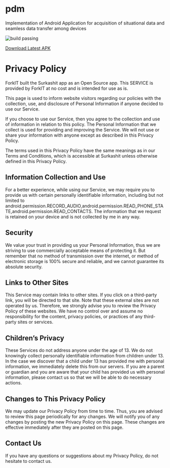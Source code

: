 # pdm
Implementation of Android Application for acquisition of situational data and seamless data transfer among devices

![build passing](https://travis-ci.org/ItsForkIT/pdm.svg?branch=master)

[Download Latest APK](https://github.com/ItsForkIT/pdm/releases/latest)
 
# Privacy Policy

ForkIT built the Surkashit app as an Open Source app. This SERVICE is provided by ForkIT at no cost and is intended for use as is.

This page is used to inform website visitors regarding our policies with the collection, use, and disclosure of Personal Information if anyone decided to use our Service.

If you choose to use our Service, then you agree to the collection and use of information in relation to this policy. The Personal Information that we collect is used for providing and improving the Service. We will not use or share your information with anyone except as described in this Privacy Policy.

The terms used in this Privacy Policy have the same meanings as in our Terms and Conditions, which is accessible at Surkashit unless otherwise defined in this Privacy Policy.

## Information Collection and Use

For a better experience, while using our Service, we may require you to provide us with certain personally identifiable information, including but not limited to android.permission.RECORD_AUDIO,android.permission.READ_PHONE_STATE,android.permission.READ_CONTACTS. The information that we request is retained on your device and is not collected by me in any way.

## Security

We value your trust in providing us your Personal Information, thus we are striving to use commercially acceptable means of protecting it. But remember that no method of transmission over the internet, or method of electronic storage is 100% secure and reliable, and we cannot guarantee its absolute security.

## Links to Other Sites

This Service may contain links to other sites. If you click on a third-party link, you will be directed to that site. Note that these external sites are not operated by us. Therefore, we strongly advise you to review the Privacy Policy of these websites. We have no control over and assume no responsibility for the content, privacy policies, or practices of any third-party sites or services.

## Children’s Privacy

These Services do not address anyone under the age of 13. We do not knowingly collect personally identifiable information from children under 13. In the case we discover that a child under 13 has provided me with personal information, we immediately delete this from our servers. If you are a parent or guardian and you are aware that your child has provided us with personal information, please contact us so that we will be able to do necessary actions.

## Changes to This Privacy Policy

We may update our Privacy Policy from time to time. Thus, you are advised to review this page periodically for any changes. We will notify you of any changes by posting the new Privacy Policy on this page. These changes are effective immediately after they are posted on this page.

## Contact Us

If you have any questions or suggestions about my Privacy Policy, do not hesitate to contact us.
